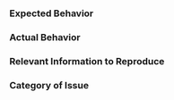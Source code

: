 ### Expected Behavior


### Actual Behavior


### Relevant Information to Reproduce


### Category of Issue